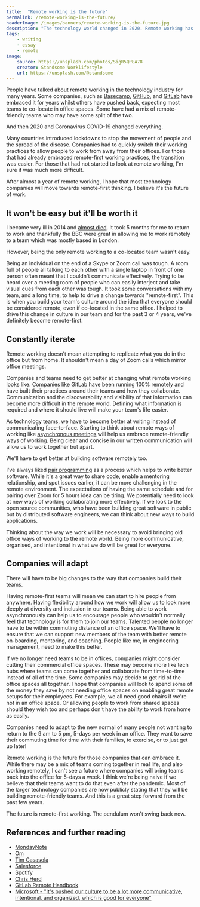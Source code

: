 ```yaml
---
title:  "Remote working is the future"
permalink: /remote-working-is-the-future/
headerImage: /images/banners/remote-working-is-the-future.jpg
description: "The technology world changed in 2020. Remote working has jumped forward faster than ever. It's time to embrace remote working as the future"
tags:
    - writing
    - essay
    - remote
image:
    source: https://unsplash.com/photos/SigR5QPEA78
    creator: Standsome Worklifestyle
    url: https://unsplash.com/@standsome
---
```


People have talked about remote working in the technology industry for many years. Some companies, such as [Basecamp](https://basecamp.com/), [GitHub](https://github.com/), and [GitLab](https://about.gitlab.com/) have embraced it for years whilst others have pushed back, expecting most teams to co-locate in office spaces. Some have had a mix of remote-friendly teams who may have some split of the two.

And then 2020 and Coronavirus COVID-19 changed everything.

Many countries introduced lockdowns to stop the movement of people and the spread of the disease. Companies had to quickly switch their working practices to allow people to work from away from their offices. For those that had already embraced remote-first working practices, the transition was easier. For those that had not started to look at remote working, I'm sure it was much more difficult.

After almost a  year of remote working, I hope that most technology companies will move towards remote-first thinking. I believe it's the future of work.

## It won't be easy but it'll be worth it

I became very ill in 2014 and [almost died](/how-i-almost-died/). It took 5 months for me to return to work and thankfully the BBC were great in allowing me to work remotely to a team which was mostly based in London. 

However, being the only remote working to a co-located team wasn't easy.

Being an individual on the end of a Skype or Zoom call was tough. A room full of people all talking to each other with a single laptop in front of one person often meant that I couldn't communicate effectively. Trying to be heard over a meeting room of people who can easily interject and take visual cues from each other was tough. It took some conversations with my team, and a long time, to help to drive a change towards "remote-first". This is when you build your team's culture around the idea that everyone should be considered remote, even if co-located in the same office. I helped to drive this change in culture in our team and for the past 3 or 4 years, we've definitely become remote-first.

## Constantly iterate

Remote working doesn't mean attempting to replicate what you do in the office but from home. It shouldn't mean a day of Zoom calls which mirror office meetings.

Companies and teams need to get better at changing what remote working looks like. Companies like GitLab have been running 100% remotely and have built their practices around their teams and how they collaborate. Communication and the discoverability and visibility of that information can become more difficult in the remote world. Defining what information is required and where it should live will make your team's life easier.

As technology teams, we have to become better at writing instead of communicating face-to-face. Starting to think about remote ways of working like [asynchronous meetings](https://blog.trello.com/how-to-run-an-asynchronous-meeting) will help us embrace remote-friendly ways of working. Being clear and concise in our written communication will allow us to work together but apart. 

We'll have to get better at building software remotely too. 

I've always liked [pair programming](https://en.wikipedia.org/wiki/Pair_programming) as a process which helps to write better software. While it's a great way to share code, enable a mentoring relationship, and spot issues earlier, it can be more challenging in the remote environment. The expectations of having the same schedule and for pairing over Zoom for 5 hours idea can be tiring. We potentially need to look at new ways of working collaborating more effectively. If we look to the open source communities, who have been building great software in public but by distributed software engineers, we can think about new ways to build applications.

Thinking about the way we work will be necessary to avoid bringing old office ways of working to the remote world. Being more communicative, organised, and intentional in what we do will be great for everyone.

## Companies will adapt

There will have to be big changes to the way that companies build their teams.

Having remote-first teams will mean we can start to hire people from anywhere. Having flexibility around how we work will allow us to look more deeply at diversity and inclusion in our teams. Being able to work asynchronously can help us to encourage people who wouldn't normally feel that technology is for them to join our teams. Talented people no longer have to be within commuting distance of an office space. We'll have to ensure that we can support new members of the team with better remote on-boarding, mentoring, and coaching. People like me, in engineering management, need to make this better.

If we no longer need teams to be in offices, companies might consider cutting their commercial office spaces. These may become more like tech hubs where teams can come together and collaborate from time-to-time instead of all of the time. Some companies may decide to get rid of the office spaces all together. I hope that companies will look to spend some of the money they save by not needing office spaces on enabling great remote setups for their employees. For example, we all need good chairs if we're not in an office space. Or allowing people to work from shared spaces should they wish too and perhaps don't have the ability to work from home as easily.

Companies need to adapt to the new normal of many people not wanting to return to the 9 am to 5 pm, 5-days per week in an office. They want to save their commuting time for time with their families, to exercise, or to just get up later!

Remote working is the future for those companies that can embrace it. While there may be a mix of teams coming together in real life, and also working remotely, I can't see a future where companies will bring teams back into the office for 5-days a week. I think we're being naive if we believe that their teams want to do that even after the pandemic. Most of the larger technology companies are now publicly stating that they will be building remote-friendly teams. And this is a great step forward from the past few years.

The future is remote-first working. The pendulum won't swing back now.

## References and further reading

- [MondayNote](https://mondaynote.com/tech-will-return-to-work-but-habits-will-be-changed-forever-de30ce4a9190)
- [Om](https://om.co/2020/05/03/the-inevitable-has-happened/)
- [Tim Casasola](http://www.timcasasola.com/blog/writing)
- [Salesforce](https://www.salesforce.com/news/stories/creating-a-best-workplace-from-anywhere/)
- [Spotify](https://newsroom.spotify.com/2021-02-12/distributed-first-is-the-future-of-work-at-spotify/)
- [Chris Herd](https://threadreaderapp.com/thread/1359135080753614854.html)
- [GitLab Remote Handbook](https://about.gitlab.com/handbook/)
- [Microsoft - "It's pushed our culture to be a lot more communicative, intentional, and organized, which is good for everyone"
](https://news.ycombinator.com/item?id=26139863)